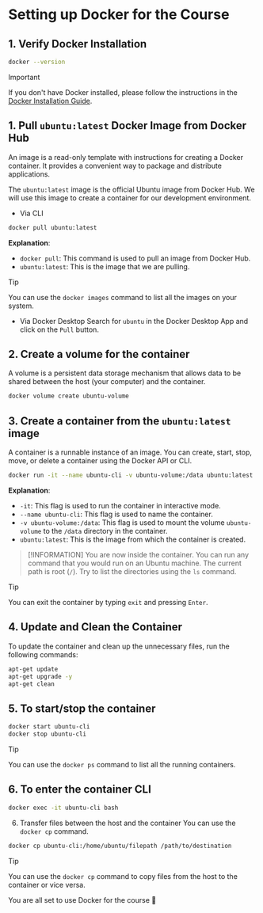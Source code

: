 # Setting up Docker for the Course

## 1. Verify Docker Installation

```bash
docker --version
```

> [!IMPORTANT]
> If you don't have Docker installed, please follow the instructions in the [Docker Installation Guide](https://docs.docker.com/get-docker/).


## 1. Pull `ubuntu:latest` Docker Image from Docker Hub
An image is a read-only template with instructions for creating a Docker container. It provides a convenient way to package and distribute applications.

The `ubuntu:latest` image is the official Ubuntu image from Docker Hub. We will use this image to create a container for our development environment.

- Via CLI
```bash
docker pull ubuntu:latest
```
**Explanation**:
- `docker pull`: This command is used to pull an image from Docker Hub.
- `ubuntu:latest`: This is the image that we are pulling.

> [!TIP]
> You can use the `docker images` command to list all the images on your system.

- Via Docker Desktop
Search for `ubuntu` in the Docker Desktop App and click on the `Pull` button.

## 2. Create a volume for the container
A volume is a persistent data storage mechanism that allows data to be shared between the host (your computer) and the container.

```bash
docker volume create ubuntu-volume
```

## 3. Create a container from the `ubuntu:latest` image
A container is a runnable instance of an image. You can create, start, stop, move, or delete a container using the Docker API or CLI.

```bash
docker run -it --name ubuntu-cli -v ubuntu-volume:/data ubuntu:latest
```
**Explanation**:
- `-it`: This flag is used to run the container in interactive mode.
- `--name ubuntu-cli`: This flag is used to name the container.
- `-v ubuntu-volume:/data`: This flag is used to mount the volume `ubuntu-volume` to the `/data` directory in the container.
- `ubuntu:latest`: This is the image from which the container is created.

> [!INFORMATION]
> You are now inside the container. You can run any command that you would run on an Ubuntu machine. The current path is root (`/`). Try to list the directories using the `ls` command.

> [!TIP]
> You can exit the container by typing `exit` and pressing `Enter`. 

## 4. Update and Clean the Container
To update the container and clean up the unnecessary files, run the following commands:
```bash
apt-get update
apt-get upgrade -y
apt-get clean
```

## 5. To start/stop the container

```bash
docker start ubuntu-cli
docker stop ubuntu-cli
```

> [!TIP]
> You can use the `docker ps` command to list all the running containers.

## 6. To enter the container CLI

```bash
docker exec -it ubuntu-cli bash
```

6. Transfer files between the host and the container
You can use the `docker cp` command.

```bash
docker cp ubuntu-cli:/home/ubuntu/filepath /path/to/destination
```

> [!TIP]
> You can use the `docker cp` command to copy files from the host to the container or vice versa.

You are all set to use Docker for the course 🎉